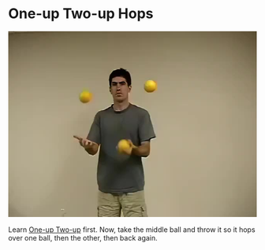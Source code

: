 # One-up Two-up Hops

![One-upTwo-upHops](/site/videos/poster/oneuptwouphops.jpg)

Learn [One-up Two-up](/site/en/one-uptwo-up/README.md) first. Now, take the middle ball and throw it so it hops over one ball, then the other, then back again.

